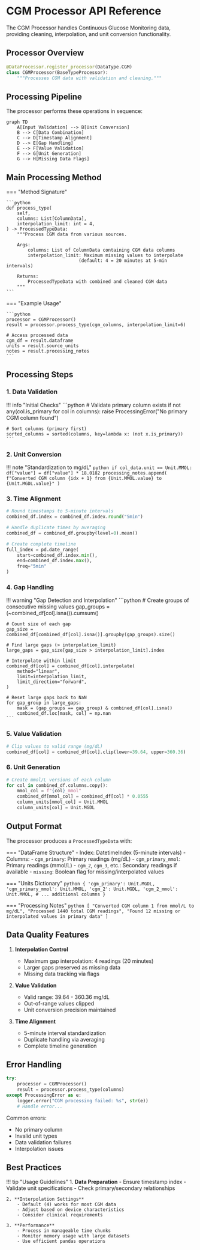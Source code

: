 # CGM Processor API Reference

The CGM Processor handles Continuous Glucose Monitoring data, providing cleaning, interpolation, and unit conversion functionality.

## Processor Overview

```python
@DataProcessor.register_processor(DataType.CGM)
class CGMProcessor(BaseTypeProcessor):
    """Processes CGM data with validation and cleaning."""
```

## Processing Pipeline

The processor performs these operations in sequence:

```mermaid
graph TD
    A[Input Validation] --> B[Unit Conversion]
    B --> C[Data Combination]
    C --> D[Timestamp Alignment]
    D --> E[Gap Handling]
    E --> F[Value Validation]
    F --> G[Unit Generation]
    G --> H[Missing Data Flags]
```

## Main Processing Method

=== "Method Signature"

    ```python
    def process_type(
        self,
        columns: List[ColumnData],
        interpolation_limit: int = 4,
    ) -> ProcessedTypeData:
        """Process CGM data from various sources.

        Args:
            columns: List of ColumnData containing CGM data columns
            interpolation_limit: Maximum missing values to interpolate
                               (default: 4 = 20 minutes at 5-min intervals)

        Returns:
            ProcessedTypeData with combined and cleaned CGM data
        """
    ```

=== "Example Usage"

    ```python
    processor = CGMProcessor()
    result = processor.process_type(cgm_columns, interpolation_limit=6)
    
    # Access processed data
    cgm_df = result.dataframe
    units = result.source_units
    notes = result.processing_notes
    ```

## Processing Steps

### 1. Data Validation

!!! info "Initial Checks"
    ```python
    # Validate primary column exists
    if not any(col.is_primary for col in columns):
        raise ProcessingError("No primary CGM column found")

    # Sort columns (primary first)
    sorted_columns = sorted(columns, key=lambda x: (not x.is_primary))
    ```

### 2. Unit Conversion

!!! note "Standardization to mg/dL"
    ```python
    if col_data.unit == Unit.MMOL:
        df["value"] = df["value"] * 18.0182
        processing_notes.append(
            f"Converted CGM column {idx + 1} from {Unit.MMOL.value} to {Unit.MGDL.value}"
        )
    ```

### 3. Time Alignment

```python
# Round timestamps to 5-minute intervals
combined_df.index = combined_df.index.round("5min")

# Handle duplicate times by averaging
combined_df = combined_df.groupby(level=0).mean()

# Create complete timeline
full_index = pd.date_range(
    start=combined_df.index.min(),
    end=combined_df.index.max(),
    freq="5min"
)
```

### 4. Gap Handling

!!! warning "Gap Detection and Interpolation"
    ```python
    # Create groups of consecutive missing values
    gap_groups = (~combined_df[col].isna()).cumsum()

    # Count size of each gap
    gap_size = combined_df[combined_df[col].isna()].groupby(gap_groups).size()

    # Find large gaps (> interpolation_limit)
    large_gaps = gap_size[gap_size > interpolation_limit].index

    # Interpolate within limit
    combined_df[col] = combined_df[col].interpolate(
        method="linear",
        limit=interpolation_limit,
        limit_direction="forward",
    )

    # Reset large gaps back to NaN
    for gap_group in large_gaps:
        mask = (gap_groups == gap_group) & combined_df[col].isna()
        combined_df.loc[mask, col] = np.nan
    ```

### 5. Value Validation

```python
# Clip values to valid range (mg/dL)
combined_df[col] = combined_df[col].clip(lower=39.64, upper=360.36)
```

### 6. Unit Generation

```python
# Create mmol/L versions of each column
for col in combined_df.columns.copy():
    mmol_col = f"{col}_mmol"
    combined_df[mmol_col] = combined_df[col] * 0.0555
    column_units[mmol_col] = Unit.MMOL
    column_units[col] = Unit.MGDL
```

## Output Format

The processor produces a `ProcessedTypeData` with:

=== "DataFrame Structure"
    - Index: DatetimeIndex (5-minute intervals)
    - Columns:
        - `cgm_primary`: Primary readings (mg/dL)
        - `cgm_primary_mmol`: Primary readings (mmol/L)
        - `cgm_2`, `cgm_3`, etc.: Secondary readings if available
        - `missing`: Boolean flag for missing/interpolated values

=== "Units Dictionary"
    ```python
    {
        'cgm_primary': Unit.MGDL,
        'cgm_primary_mmol': Unit.MMOL,
        'cgm_2': Unit.MGDL,
        'cgm_2_mmol': Unit.MMOL,
        # ... additional columns
    }
    ```

=== "Processing Notes"
    ```python
    [
        "Converted CGM column 1 from mmol/L to mg/dL",
        "Processed 1440 total CGM readings",
        "Found 12 missing or interpolated values in primary data"
    ]
    ```

## Data Quality Features

1. **Interpolation Control**
    - Maximum gap interpolation: 4 readings (20 minutes)
    - Larger gaps preserved as missing data
    - Missing data tracking via flags

2. **Value Validation**
    - Valid range: 39.64 - 360.36 mg/dL
    - Out-of-range values clipped
    - Unit conversion precision maintained

3. **Time Alignment**
    - 5-minute interval standardization
    - Duplicate handling via averaging
    - Complete timeline generation

## Error Handling

```python
try:
    processor = CGMProcessor()
    result = processor.process_type(columns)
except ProcessingError as e:
    logger.error("CGM processing failed: %s", str(e))
    # Handle error...
```

Common errors:

- No primary column
- Invalid unit types
- Data validation failures
- Interpolation issues

## Best Practices

!!! tip "Usage Guidelines"
    1. **Data Preparation**
        - Ensure timestamp index
        - Validate unit specifications
        - Check primary/secondary relationships

    2. **Interpolation Settings**
        - Default (4) works for most CGM data
        - Adjust based on device characteristics
        - Consider clinical requirements

    3. **Performance**
        - Process in manageable time chunks
        - Monitor memory usage with large datasets
        - Use efficient pandas operations